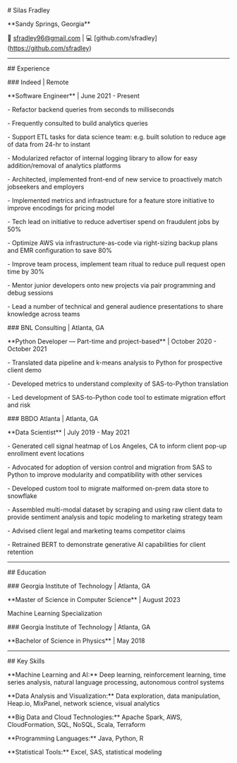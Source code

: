 \# Silas Fradley



\*\*Sandy Springs, Georgia\*\*  

📧 sfradley96@gmail.com | 💻 \[github.com/sfradley](https://github.com/sfradley)



---



\## Experience



\### Indeed | Remote

\*\*Software Engineer\*\* | June 2021 - Present



\- Refactor backend queries from seconds to milliseconds

\- Frequently consulted to build analytics queries

\- Support ETL tasks for data science team: e.g. built solution to reduce age of data from 24-hr to instant

\- Modularized refactor of internal logging library to allow for easy addition/removal of analytics platforms

\- Architected, implemented front-end of new service to proactively match jobseekers and employers

\- Implemented metrics and infrastructure for a feature store initiative to improve encodings for pricing model

\- Tech lead on initiative to reduce advertiser spend on fraudulent jobs by 50%

\- Optimize AWS via infrastructure-as-code via right-sizing backup plans and EMR configuration to save 80%

\- Improve team process, implement team ritual to reduce pull request open time by 30%

\- Mentor junior developers onto new projects via pair programming and debug sessions

\- Lead a number of technical and general audience presentations to share knowledge across teams



\### BNL Consulting | Atlanta, GA

\*\*Python Developer — Part-time and project-based\*\* | October 2020 - October 2021



\- Translated data pipeline and k-means analysis to Python for prospective client demo

\- Developed metrics to understand complexity of SAS-to-Python translation

\- Led development of SAS-to-Python code tool to estimate migration effort and risk



\### BBDO Atlanta | Atlanta, GA

\*\*Data Scientist\*\* | July 2019 - May 2021



\- Generated cell signal heatmap of Los Angeles, CA to inform client pop-up enrollment event locations

\- Advocated for adoption of version control and migration from SAS to Python to improve modularity and compatibility with other services

\- Developed custom tool to migrate malformed on-prem data store to snowflake

\- Assembled multi-modal dataset by scraping and using raw client data to provide sentiment analysis and topic modeling to marketing strategy team

\- Advised client legal and marketing teams competitor claims

\- Retrained BERT to demonstrate generative AI capabilities for client retention



---



\## Education



\### Georgia Institute of Technology | Atlanta, GA

\*\*Master of Science in Computer Science\*\* | August 2023  

Machine Learning Specialization



\### Georgia Institute of Technology | Atlanta, GA

\*\*Bachelor of Science in Physics\*\* | May 2018



---



\## Key Skills



\*\*Machine Learning and AI:\*\* Deep learning, reinforcement learning, time series analysis, natural language processing, autonomous control systems



\*\*Data Analysis and Visualization:\*\* Data exploration, data manipulation, Heap.io, MixPanel, network science, visual analytics



\*\*Big Data and Cloud Technologies:\*\* Apache Spark, AWS, CloudFormation, SQL, NoSQL, Scala, Terraform



\*\*Programming Languages:\*\* Java, Python, R



\*\*Statistical Tools:\*\* Excel, SAS, statistical modeling

